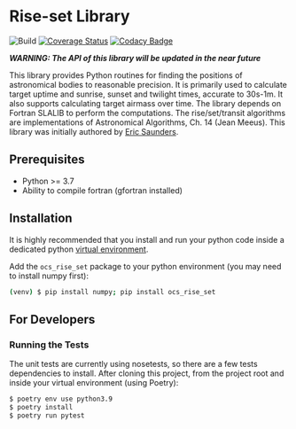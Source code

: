 # Rise-set Library

![Build](https://github.com/observatorycontrolsystem/rise_set/workflows/Build/badge.svg)
[![Coverage Status](https://coveralls.io/repos/github/observatorycontrolsystem/rise_set/badge.svg?branch=master)](https://coveralls.io/github/observatorycontrolsystem/rise_set?branch=master)
[![Codacy Badge](https://app.codacy.com/project/badge/Grade/8b05ac4107534c7297dfff464360af57)](https://www.codacy.com/gh/observatorycontrolsystem/rise_set/dashboard?utm_source=github.com&amp;utm_medium=referral&amp;utm_content=observatorycontrolsystem/rise_set&amp;utm_campaign=Badge_Grade)

***WARNING: The API of this library will be updated in the near future***

This library provides Python routines for finding the positions of astronomical bodies to reasonable precision. It is primarily used to calculate target uptime and sunrise, sunset and twilight times, accurate to 30s-1m. It also supports calculating target airmass over time. The library depends on Fortran SLALIB to perform the computations. The rise/set/transit algorithms are implementations of Astronomical Algorithms, Ch. 14 (Jean Meeus). This library was initially authored by [Eric Saunders](https://github.com/ire-and-curses).

## Prerequisites

-   Python >= 3.7
-   Ability to compile fortran (gfortran installed)

## Installation

It is highly recommended that you install and run your python code inside a dedicated python
[virtual environment](https://docs.python.org/3/tutorial/venv.html).

Add the `ocs_rise_set` package to your python environment (you may need to install numpy first):

```bash
(venv) $ pip install numpy; pip install ocs_rise_set
```

## For Developers

### Running the Tests

The unit tests are currently using nosetests, so there are a few tests dependencies to install. After cloning this project, from the project root and inside your virtual environment (using Poetry):

```bash
$ poetry env use python3.9
$ poetry install
$ poetry run pytest
```
